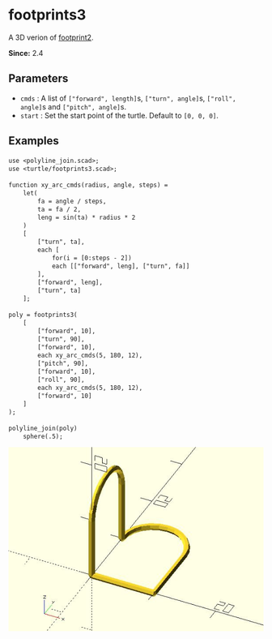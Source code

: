 # footprints3

A 3D verion of [footprint2](https://openhome.cc/eGossip/OpenSCAD/lib3x-footprints2.html). 

**Since:** 2.4

## Parameters

- `cmds` : A list of `["forward", length]`s, `["turn", angle]`s, `["roll", angle]`s and `["pitch", angle]`s. 
- `start` : Set the start point of the turtle. Default to `[0, 0, 0]`.

## Examples
	    
	use <polyline_join.scad>;
	use <turtle/footprints3.scad>;
	
	function xy_arc_cmds(radius, angle, steps) = 
		let(
			fa = angle / steps,
			ta = fa / 2,
			leng = sin(ta) * radius * 2
		)
        [
            ["turn", ta],
            each [
				for(i = [0:steps - 2])
				each [["forward", leng], ["turn", fa]]
			],
            ["forward", leng], 
            ["turn", ta]
        ];

	poly = footprints3(
        [
            ["forward", 10],
            ["turn", 90],
            ["forward", 10],
            each xy_arc_cmds(5, 180, 12),
            ["pitch", 90],
            ["forward", 10],
            ["roll", 90],
            each xy_arc_cmds(5, 180, 12),
            ["forward", 10]
        ]
	);

	polyline_join(poly)
	    sphere(.5);

![footprints3](images/lib3x-footprints3-1.JPG)


